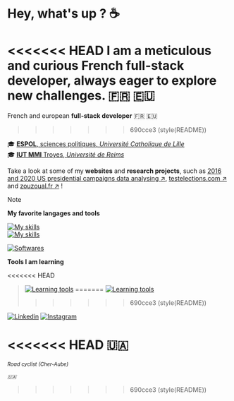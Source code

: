 <!--

    “Le désir de connaître le pourquoi et le comment est appelé curiosité.”
        Hobbes. Ce que devrait apprendre Antoine.

-->

# Hey, what's up ? ☕

<<<<<<< HEAD
I am a meticulous and curious **French full-stack developer**, always eager to explore new challenges. 🇫🇷 🇪🇺
=======
French and european **full-stack developer** 🇫🇷 🇪🇺
>>>>>>> 690cce3 (style(README))

🎓 [**ESPOL**, sciences politiques, *Université Catholique de Lille*](https://www.univ-reims.fr/iut-troyes/)  
🎓 [**IUT MMI** Troyes, *Université de Reims*](https://www.univ-reims.fr/iut-troyes/)  

Take a look at some of my **websites** and **research projects**, such as [2016 and 2020 US presidential campaigns data analysing ↗︎](), [testelections.com ↗︎](https://testelections.com) and [zouzoual.fr ↗︎](https://zouzoual.fr) !

> [!NOTE]
>
> **My favorite langages and tools**
>
> [![My skills](https://skillicons.dev/icons?i=git,js,ts,nodejs,express,sequelize)](https://skillicons.dev)  
> [![My skills](https://skillicons.dev/icons?i=fastapi,next,react,sass,vue,tailwind)](https://skillicons.dev)
> 
> [![Softwares](https://skillicons.dev/icons?i=vscode,photoshop,illustrator,figma)](https://skillicons.dev)
>
>
> **Tools I am learning**
>
<<<<<<< HEAD
> [![Learning tools](https://skillicons.dev/icons?i=next,nest,spring,fastapi,react,go)](https://skillicons.dev)
=======
> [![Learning tools](https://skillicons.dev/icons?i=aftereffects,nest,spring,symfony)](https://skillicons.dev)
>>>>>>> 690cce3 (style(README))
> 
  
[![Linkedin](https://img.shields.io/badge/linkedin-%230077B5?style=for-the-badge&logo=linkedin&logoColor=FFFFFF)](https://www.linkedin.com/in/ulysse-pennetier-752236267/)
[![Instagram](https://img.shields.io/badge/instagram-FFFFFF?style=for-the-badge&logo=instagram&logoColor=red)](https://www.instagram.com/ulysse_pennetier/)

<<<<<<< HEAD
🇺🇦
=======
<sub>*Road cyclist (Cher-Aube)*</sub>

<sub>*🇺🇦*</sub>  
>>>>>>> 690cce3 (style(README))

